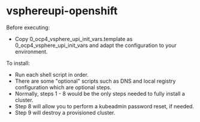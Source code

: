 # vsphereupi-openshift

Before executing:
- Copy 0_ocp4_vsphere_upi_init_vars.template as 0_ocp4_vsphere_upi_init_vars and adapt the configuration to your environment.

To install:
- Run each shell script in order.
- There are some "optional" scripts such as DNS and local registry configuration which are optional steps.
- Normally, steps 1 - 8 would be the only steps needed to fully install a cluster.
- Step 8 will allow you to perform a kubeadmin password reset, if needed.
- Step 9 will destroy a provisioned cluster.

